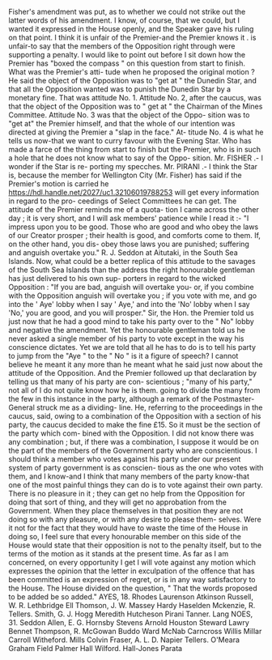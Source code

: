Fisher's amendment was put, as to whether we could not strike out the latter words of his amendment. I know, of course, that we could, but I wanted it expressed in the House openly, and the Speaker gave his ruling on that point. I think it is unfair of the Premier-and the Premier knows it . is unfair-to say that the members of the Opposition right through were supporting a penalty. I would like to point out before I sit down how the Premier has "boxed the compass " on this question from start to finish. What was the Premier's atti- tude when he proposed the original motion ? He said the object of the Opposition was to "get at " the Dunedin Star, and that all the Opposition wanted was to punish the Dunedin Star by a monetary fine. That was attitude No. 1. Attitude No. 2, after the caucus, was that the object of the Opposition was to " get at " the Chairman of the Mines Committee. Attitude No. 3 was that the object of the Oppo- sition was to "get at" the Premier himself, and that the whole of our intention was directed at giving the Premier a "slap in the face." At- titude No. 4 is what he tells us now-that we want to curry favour with the Evening Star. Who has made a farce of the thing from start to finish but the Premier, who is in such a hole that he does not know what to say of the Oppo- sition. Mr. FISHER .- I wonder if the Star is re- porting my specches. Mr. PIRANI .- I think the Star is, because the member for Wellington City (Mr. Fisher) has said if the Premier's motion is carried he https://hdl.handle.net/2027/uc1.32106019788253 will get every information in regard to the pro- ceedings of Select Committees he can get. The attitude of the Premier reminds me of a quota- tion I came across the other day ; it is very short, and I will ask members' patience while I read it :- "I impress upon you to be good. Those who are good and who obey the laws of our Creator prosper ; their health is good, and comforts come to them. If, on the other hand, you dis- obey those laws you are punished; suffering and anguish overtake you." R. J. Seddon at Aitutaki, in the South Sea Islands. Now, what could be a better replica of this attitude to the savages of the South Sea Islands than the address the right honourable gentleman has just delivered to his own sup- porters in regard to the wicked Opposition : "If you are bad, anguish will overtake you- or, if you combine with the Opposition anguish will overtake you ; if you vote with me, and go into the ' Aye' lobby when I say ' Aye,' and into the 'No' lobby when I say 'No,' you are good, and you will prosper." Sir, the Hon. the Premier told us just now that he had a good mind to take his party over to the " No" lobby and negative the amendment. Yet the honourable gentleman told us he never asked a single member of his party to vote except in the way his conscience dictates. Yet we are told that all he has to do is to tell his party to jump from the "Aye " to the " No " is it a figure of speech? I cannot believe he meant it any more than he meant what he said just now about the attitude of the Opposition. And the Premier followed up that declaration by telling us that many of his party are con- scientious ; "many of his party," not all of I do not quite know how he is them. going to divide the many from the few in this instance in the party, although a remark of the Postmaster-General struck me as a dividing- line. He, referring to the proceedings in the caucus, said, owing to a combination of the Opposition with a section of his party, the caucus decided to make the fine £15. So it must be the section of the party which com- bined with the Opposition. I did not know there was any combination ; but, if there was a combination, I suppose it would be on the part of the members of the Government party who are conscientious. I should think a member who votes against his party under our present system of party government is as conscien- tious as the one who votes with them, and I know-and I think that many members of the party know-that one of the most painful things they can do is to vote against their own party. There is no pleasure in it ; they can get no help from the Opposition for doing that sort of thing, and they will get no approbation from the Government. When they place themselves in that position they are not doing so with any pleasure, or with any desire to please them- selves. Were it not for the fact that they would have to waste the time of the House in doing so, I feel sure that every honourable member on this side of the House would state that their opposition is not to the penalty itself, but to the terms of the motion as it stands at the present time. As far as I am concerned, on every opportunity I get I will vote against any motion which expresses the opinion that the letter in exculpation of the offence that has been committed is an expression of regret, or is in any way satisfactory to the House. The House divided on the question, " That the words proposed to be added be so added." AYES, 18. Rhodes Laurenson Atkinson Russell, W. R. Lethbridge Ell Thomson, J. W. Massey Hardy Haselden Mckenzie, R. Tellers. Smith, G. J. Hogg Meredith Hutcheson Pirani Tanner. Lang NOES, 31. Seddon Allen, E. G. Hornsby Stevens Arnold Houston Steward Lawry Bennet Thompson, R. McGowan Buddo Ward McNab Carncross Willis Millar Carroll Witheford. Mills Colvin Fraser, A. L. D. Napier Tellers. O'Meara Graham Field Palmer Hall Wilford. Hall-Jones Parata 